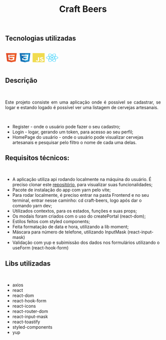 <h1 align="center" font-family="pattaya">Craft Beers</h1><br>

<h2 font-family="pattaya">Tecnologias utilizadas</h2>
<div style="display: inline_block"><br>
<img align="center" alt="Juliana-HTML" height="30" width="40" src="https://raw.githubusercontent.com/devicons/devicon/master/icons/html5/html5-original.svg">
<img align="center" alt="Juliana-CSS" height="30" width="40" src="https://raw.githubusercontent.com/devicons/devicon/master/icons/css3/css3-original.svg">
<img align="center" alt="Juliana-Js" height="30" width="40" src="https://raw.githubusercontent.com/devicons/devicon/master/icons/javascript/javascript-plain.svg">
<img align="center" alt="Juliana-React" height="30" width="40" src="https://raw.githubusercontent.com/devicons/devicon/master/icons/react/react-original.svg">
</div><br>

<h2 font-family="pattaya">Descrição</h2><br>
<p font-family="robotto" font-size="16px" line-height="34px" align="justify">
Este projeto consiste em uma aplicação onde é possível se cadastrar, se logar e estando logado é possível ver uma listagem de cervejas artesanais.
</p><br>

 - Register - onde o usuário pode fazer o seu cadastro;
 - Login - logar, gerando um token, para acesso ao seu perfil;
 - HomePage do usuário - onde o usuário pode visualizar cervejas artesanais e pesquisar pelo filtro o nome de cada uma delas.

<h2 font-family="pattaya">Requisitos técnicos:</h2><br>

- A aplicação utiliza api rodando localmente na máquina do usuário. É preciso clonar este <a href="https://github.com/julianairana/teste-full-stack-julianairana" font-family="robotto" font-size="16px">repositório</a>, para visualizar suas funcionalidades;
- Pacote de instalação do app com yarn pelo vite;
- Para rodar localmente, é preciso entrar na pasta Frontend e no seu terminal, entrar nesse caminho: cd craft-beers, logo após dar o comando yarn dev;
- Utilizados contextos, para os estados, funções e suas props;
- Os modais foram criados com o uso do createPortal (react-dom);
- Estilos feitos com styled components;
- Feita formatação de data e hora, utilizando a lib moment;
- Máscara para número de telefone, utilizando InputMask (react-input-mask)
- Validação com yup e subimissão dos dados nos formulários utilizando o useForm (react-hook-form)

<h2 font-family="pattaya">Libs utilizadas</h2><br>
<ul style="display: inline_block">
<li font-family="robotto" font-size="16px">axios</li>
<li font-family="robotto" font-size="16px">react</li>
<li font-family="robotto" font-size="16px">react-dom</li>
<li font-family="robotto" font-size="16px">react-hook-form</li>
<li font-family="robotto" font-size="16px">react-icons</li>
<li font-family="robotto" font-size="16px">react-router-dom</li>
<li font-family="robotto" font-size="16px">react-input-mask</li>
<li font-family="robotto" font-size="16px">react-toastify</li>
<li font-family="robotto" font-size="16px">styled-components</li>
<li font-family="robotto" font-size="16px">yup</li>
</ul><br>



